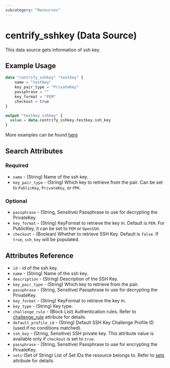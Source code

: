 ```yaml
---
subcategory: "Resources"
---
```


# centrify_sshkey (Data Source)

This data source gets information of ssh key.

## Example Usage

```terraform
data "centrify_sshkey" "testkey" {
    name = "testkey"
    key_pair_type = "PrivateKey"
    passphrase = ""
    key_format = "PEM"
    checkout = true
}

output "testkey_sshkey" {
  value = data.centrify_sshkey.testkey.ssh_key
}
```

More examples can be found [here](https://github.com/marcozj/terraform-provider-centrify/tree/main/examples/centrify_sshkey)

## Search Attributes

### Required

- `name` - (String) Name of the ssh key.
- `key_pair_type` - (String) Which key to retrieve from the pair. Can be set to `PublicKey`, `PrivateKey`, or `PPK`.

### Optional

- `passphrase` - (String, Sensitive) Passphrase to use for decrypting the PrivateKey.
- `key_format` - (String) KeyFormat to retrieve the key in. Default is `PEM`. For PublicKey, it can be set to `PEM` or `OpenSSH`.
- `checkout` - (Boolean) Whether to retrieve SSH Key. Default is `false`. If `true`, `ssh_key` will be populated.

## Attributes Reference

- `id` - id of the ssh key.
- `name` - (String) Name of the ssh key.
- `description` - (String) Description of the SSH Key.
- `key_pair_type` - (String) Which key to retrieve from the pair.
- `passphrase` - (String, Sensitive) Passphrase to use for decrypting the PrivateKey.
- `key_format` - (String) KeyFormat to retrieve the key in.
- `key_type` - (String) Key type.
- `challenge_rule` - (Block List) Authentication rules. Refer to [challenge_rule](./attribute_challengerule.md) attribute for details.
- `default_profile_id` - (String) Default SSH Key Challenge Profile ID (used if no conditions matched).
- `ssh_key` - (String, Sensitive) SSH private key. This attribute value is available only if `checkout` is set to `true`.
- `passphrase` - (String, Sensitive) Passphrase to use for encrypting the PrivateKey.
- `sets` (Set of String) List of Set IDs the resource belongs to. Refer to [sets](./attribute_sets.md) attribute for details.
